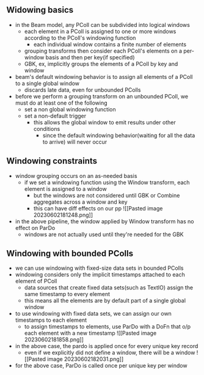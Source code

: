 ## Widowing basics
- in the Beam model, any PColl can be subdivided into logical windows
	- each element in a PColl is assigned to one or more windows according to the PColl's windowing function
		- each individual window contains a finite number of elements
	- grouping transforms then consider each PColl's elements on a per-window basis and then per key(if specified)
	- GBK, ex, implicitly groups the elements of a PColl by key and window
- beam's default windowing behavior is to assign all elements of a PColl to a single global window
	- discards late data, even for unbounded PColls
- before we perform a grouping transform on an unbounded PColl, we must do at least one of the following
	- set a non global windowing function
	- set a non-default trigger
		- this allows the global window to emit results under other conditions
			- since the default windowing behavior(waiting for all the data to arrive) will never occur
## Windowing constraints
- window grouping occurs on an as-needed basis
	- if we set a windowing function using the Window transform, each element is assigned to a window
		- but the windows are not considered until GBK or Combine aggregates across a window and key
		- this can have diff effects on our pp
![[Pasted image 20230602181248.png]]
- in the above pipeline, the window applied by Window transform has no effect on ParDo
	- windows are not actually used until they're needed for the GBK

## Windowing with bounded PColls
- we can use windowing with fixed-size data sets in bounded PColls
- windowing considers only the implicit timestamps attached to each element of PColl
	- data sources that create fixed data sets(such as TextIO) assign the same timestamp to every element
	- this means all the elements are by default part of a single global window
- to use windowing with fixed data sets, we can assign our own timestamps to each element
	- to assign timestamps to elements, use ParDo with a DoFn that o/p each element with a new timestamp
![[Pasted image 20230602181858.png]]
- in the above case, the pardo is applied once for every unique key record
	- even if we explicitly did not define a window, there will be a window
![[Pasted image 20230602182031.png]]
- for the above case, ParDo is called once per unique key per window
